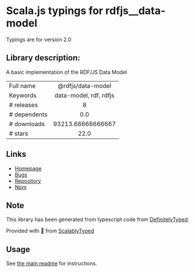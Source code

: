 
# Scala.js typings for rdfjs__data-model

Typings are for version 2.0

## Library description:
A basic implementation of the RDF/JS Data Model

|                    |                 |
| ------------------ | :-------------: |
| Full name          | @rdfjs/data-model |
| Keywords           | data-model, rdf, rdfjs |
| # releases         | 8 |
| # dependents       | 0.0 |
| # downloads        | 93213.66666666667 |
| # stars            | 22.0 |

## Links
- [Homepage](https://github.com/rdfjs-base/data-model)
- [Bugs](https://github.com/rdfjs-base/data-model/issues)
- [Repository](https://github.com/rdfjs-base/data-model)
- [Npm](https://www.npmjs.com/package/%40rdfjs%2Fdata-model)
    


## Note
This library has been generated from typescript code from [DefinitelyTyped](https://definitelytyped.org).

Provided with :purple_heart: from [ScalablyTyped](https://github.com/oyvindberg/ScalablyTyped)

## Usage
See [the main readme](../../readme.md) for instructions.


